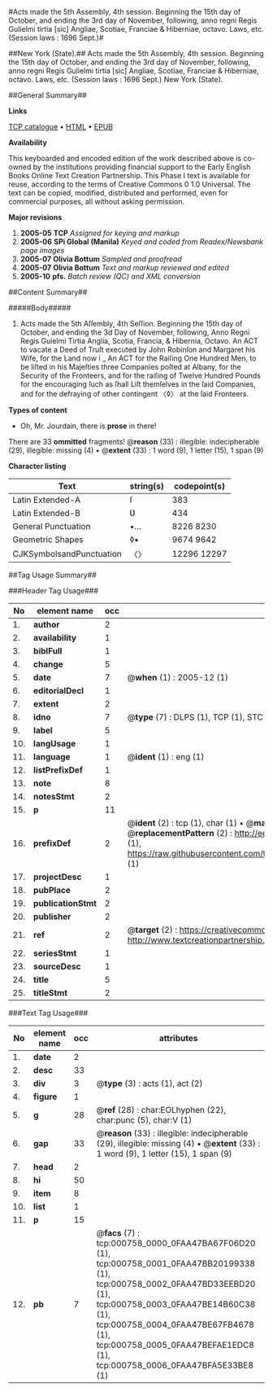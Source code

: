 #Acts made the 5th Assembly, 4th session. Beginning the 15th day of October, and ending the 3rd day of November, following, anno regni Regis Gulielmi tirtia [sic] Angliae, Scotiae, Franciae & Hiberniae, octavo. Laws, etc. (Session laws : 1696 Sept.)#

##New York (State).##
Acts made the 5th Assembly, 4th session. Beginning the 15th day of October, and ending the 3rd day of November, following, anno regni Regis Gulielmi tirtia [sic] Angliae, Scotiae, Franciae & Hiberniae, octavo.
Laws, etc. (Session laws : 1696 Sept.)
New York (State).

##General Summary##

**Links**

[TCP catalogue](http://www.ota.ox.ac.uk/tcp/)  • 
[HTML](http://tei.it.ox.ac.uk/tcp/Texts-HTML/free/N00/N00622.html)  • 
[EPUB](http://tei.it.ox.ac.uk/tcp/Texts-EPUB/free/N00/N00622.epub)

**Availability**

This keyboarded and encoded edition of the
	       work described above is co-owned by the institutions
	       providing financial support to the Early English Books
	       Online Text Creation Partnership. This Phase I text is
	       available for reuse, according to the terms of Creative
	       Commons 0 1.0 Universal. The text can be copied,
	       modified, distributed and performed, even for
	       commercial purposes, all without asking permission.

**Major revisions**

1. __2005-05__ __TCP__ *Assigned for keying and markup*
1. __2005-06__ __SPi Global (Manila)__ *Keyed and coded from Readex/Newsbank page images*
1. __2005-07__ __Olivia Bottum__ *Sampled and proofread*
1. __2005-07__ __Olivia Bottum__ *Text and markup reviewed and edited*
1. __2005-10__ __pfs.__ *Batch review (QC) and XML conversion*

##Content Summary##

#####Body#####

1.  Acts made the 5th Aſſembly, 4th Seſſion. Beginning the 15th day of October, and ending the 3d Day of November, following, Anno Regni Regis Guielmi Tirtia Anglia, Scotia, Francia, & Hibernia, Octavo.
An ACT to vacate a Deed of Truſt executed by John Robinſon and Margaret his Wife, for the Land now i
    _ An ACT for the Raiſing One Hundred Men, to be liſted in his Majeſties three Companies poſted at Albany, for the Security of the Fronteers, and for the raiſing of Twelve Hundred Pounds for the encouraging ſuch as ſhall Liſt themſelves in the ſaid Companies, and for the defraying of other contingent 〈◊〉 at the ſaid Fronteers.

**Types of content**

  * Oh, Mr. Jourdain, there is **prose** in there!

There are 33 **ommitted** fragments! 
 @__reason__ (33) : illegible: indecipherable (29), illegible: missing (4)  •  @__extent__ (33) : 1 word (9), 1 letter (15), 1 span (9)

**Character listing**


|Text|string(s)|codepoint(s)|
|---|---|---|
|Latin Extended-A|ſ|383|
|Latin Extended-B|Ʋ|434|
|General Punctuation|•…|8226 8230|
|Geometric Shapes|◊▪|9674 9642|
|CJKSymbolsandPunctuation|〈〉|12296 12297|

##Tag Usage Summary##

###Header Tag Usage###

|No|element name|occ|attributes|
|---|---|---|---|
|1.|__author__|2||
|2.|__availability__|1||
|3.|__biblFull__|1||
|4.|__change__|5||
|5.|__date__|7| @__when__ (1) : 2005-12 (1)|
|6.|__editorialDecl__|1||
|7.|__extent__|2||
|8.|__idno__|7| @__type__ (7) : DLPS (1), TCP (1), STC (2), NOTIS (1), IMAGE-SET (1), EVANS-CITATION (1)|
|9.|__label__|5||
|10.|__langUsage__|1||
|11.|__language__|1| @__ident__ (1) : eng (1)|
|12.|__listPrefixDef__|1||
|13.|__note__|8||
|14.|__notesStmt__|2||
|15.|__p__|11||
|16.|__prefixDef__|2| @__ident__ (2) : tcp (1), char (1)  •  @__matchPattern__ (2) : ([0-9\-]+):([0-9IVX]+) (1), (.+) (1)  •  @__replacementPattern__ (2) : http://eebo.chadwyck.com/downloadtiff?vid=$1&page=$2 (1), https://raw.githubusercontent.com/textcreationpartnership/Texts/master/tcpchars.xml#$1 (1)|
|17.|__projectDesc__|1||
|18.|__pubPlace__|2||
|19.|__publicationStmt__|2||
|20.|__publisher__|2||
|21.|__ref__|2| @__target__ (2) : https://creativecommons.org/publicdomain/zero/1.0/ (1), http://www.textcreationpartnership.org/docs/. (1)|
|22.|__seriesStmt__|1||
|23.|__sourceDesc__|1||
|24.|__title__|5||
|25.|__titleStmt__|2||


###Text Tag Usage###

|No|element name|occ|attributes|
|---|---|---|---|
|1.|__date__|2||
|2.|__desc__|33||
|3.|__div__|3| @__type__ (3) : acts (1), act (2)|
|4.|__figure__|1||
|5.|__g__|28| @__ref__ (28) : char:EOLhyphen (22), char:punc (5), char:V (1)|
|6.|__gap__|33| @__reason__ (33) : illegible: indecipherable (29), illegible: missing (4)  •  @__extent__ (33) : 1 word (9), 1 letter (15), 1 span (9)|
|7.|__head__|2||
|8.|__hi__|50||
|9.|__item__|8||
|10.|__list__|1||
|11.|__p__|15||
|12.|__pb__|7| @__facs__ (7) : tcp:000758_0000_0FAA47BA67F06D20 (1), tcp:000758_0001_0FAA47BB20199338 (1), tcp:000758_0002_0FAA47BD33EEBD20 (1), tcp:000758_0003_0FAA47BE14B60C38 (1), tcp:000758_0004_0FAA47BE67FB4678 (1), tcp:000758_0005_0FAA47BEFAE1EDC8 (1), tcp:000758_0006_0FAA47BFA5E33BE8 (1)|
